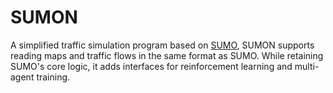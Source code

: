 # SUMON
A simplified traffic simulation program based on [SUMO](https://sumo.dlr.de/docs/index.html), SUMON supports reading maps and traffic flows in the same format as SUMO. While retaining SUMO's core logic, it adds interfaces for reinforcement learning and multi-agent training.
